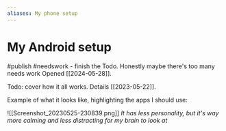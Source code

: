 ```yaml
---
aliases: My phone setup
---
```

# My Android setup
#publish
#needswork  - finish the Todo. Honestly maybe there's too many needs work
Opened [[2024-05-28]].

Todo: cover how it all works. Details [[2023-05-22]].

Example of what it looks like, highlighting the apps I should use:

![[Screenshot_20230525-230839.png]]
_It has less personality, but it's way more calming and less distracting for my brain to look at_

